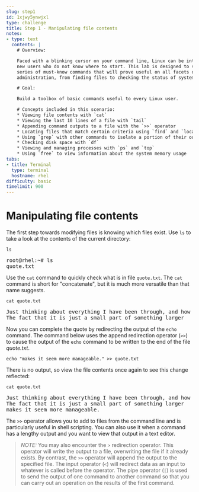 ```yaml
---
slug: step1
id: 1xjwy5ynwjxl
type: challenge
title: Step 1 - Manipulating file contents
notes:
- type: text
  contents: |
    # Overview:

    Faced with a blinking cursor on your command line, Linux can be intimidating to
    new users who do not know where to start. This lab is designed to show you a
    series of must-know commands that will prove useful on all facets of system
    administration, from finding files to checking the status of system resources.

    # Goal:

    Build a toolbox of basic commands useful to every Linux user.

    # Concepts included in this scenario:
    * Viewing file contents with `cat`
    * Viewing the last 10 lines of a file with `tail`
    * Appending command outputs to a file with the `>>` operator
    * Locating files that match certain criteria using `find` and `locate`
    * Using `grep` with other commands to isolate a portion of their output
    * Checking disk space with `df`
    * Viewing and managing processes with `ps` and `top`
    * Using `free` to view information about the system memory usage
tabs:
- title: Terminal
  type: terminal
  hostname: rhel
difficulty: basic
timelimit: 900
---
```

# Manipulating file contents

The first step towards modifying files is knowing which files exist. Use `ls`
to take a look at the contents of the current directory:

```
ls
````

<pre class=file>
root@rhel:~# ls
quote.txt
</pre>

Use the `cat` command to quickly check what is in file `quote.txt`.
The `cat` command is short for "concatenate", but it is much more versatile
than that name suggests.

```
cat quote.txt
````

<pre class=file>
Just thinking about everything I have been through, and how huge it all feels.
The fact that it is just a small part of something larger
</pre>

Now you can complete the quote by redirecting the output of the `echo` command.
The command below uses the append redirection operator (`>>`) to cause the
output of the `echo` command to be written to the end of the file _quote.txt_.

```
echo "makes it seem more manageable." >> quote.txt
````

There is no output, so view the file contents once again to see this change reflected:

```
cat quote.txt
````

<pre class=file>
Just thinking about everything I have been through, and how huge it all feels.
The fact that it is just a small part of something larger
makes it seem more manageable.
</pre>

The `>>` operator allows you to add to files from the command line and is particularly
useful in shell scripting. You can also use it when a command has a lengthy output
and you want to view that output in a text editor.

>_NOTE:_ You may also encounter the `>` redirection operator. This operator will
write the output to a file, overwriting the file if it already exists. By contrast,
the `>>` operator will append the output to the specified file. The input operator
(`<`) will redirect data as an input to whatever is called before the operator.
The pipe operator (`|`) is used to send the output of one command to another
command so that you can carry out an operation on the results of the first command.
